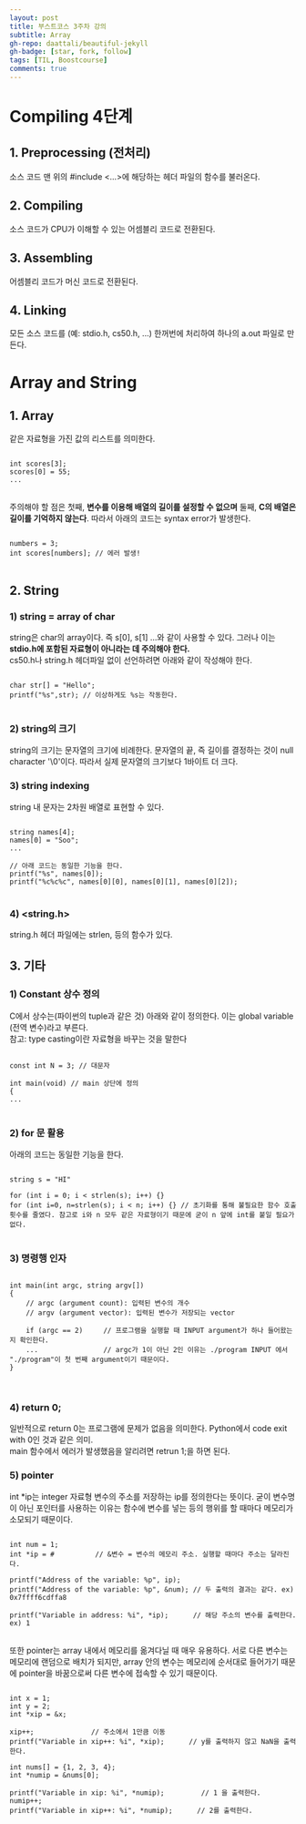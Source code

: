 ```yaml
---
layout: post
title: 부스트코스 3주차 강의
subtitle: Array
gh-repo: daattali/beautiful-jekyll
gh-badge: [star, fork, follow]
tags: [TIL, Boostcourse]
comments: true
---
```


# Compiling 4단계
## 1. Preprocessing (전처리)
소스 코드 맨 위의 #include <...>에 해당하는 헤더 파일의 함수를 불러온다.
## 2. Compiling
소스 코드가 CPU가 이해할 수 있는 어셈블리 코드로 전환된다. 
## 3. Assembling
어셈블리 코드가 머신 코드로 전환된다.
## 4. Linking
모든 소스 코드를 (예: stdio.h, cs50.h, ...) 한꺼번에 처리하여 하나의 a.out 파일로 만든다.

# Array and String
## 1. Array
같은 자료형을 가진 값의 리스트를 의미한다.  
<pre>
<code>
int scores[3];
scores[0] = 55;
...
</code>
</pre>
주의해야 할 점은 첫째, **변수를 이용해 배열의 길이를 설정할 수 없으며** 둘째, **C의 배열은 길이를 기억하지 않는다**. 따라서 아래의 코드는 syntax error가 발생한다.
<pre>
<code>
numbers = 3;
int scores[numbers]; // 에러 발생!
</code>
</pre>

## 2. String
### 1) string = array of char
string은 char의 array이다. 즉 s[0], s[1]
...와 같이 사용할 수 있다. 그러나 이는 **stdio.h에 포함된 자료형이 아니라는 데 주의해야 한다.**  
cs50.h나 string.h 헤더파일 없이 선언하려면 아래와 같이 작성해야 한다.
<pre>
<code>
char str[] = "Hello";
printf("%s",str); // 이상하게도 %s는 작동한다.
</code>
</pre>

### 2) string의 크기
string의 크기는 문자열의 크기에 비례한다. 문자열의 끝, 즉 길이를 결정하는 것이 null character '\0'이다. 따라서 실제 문자열의 크기보다 1바이트 더 크다.

### 3) string indexing
string 내 문자는 2차원 배열로 표현할 수 있다.
<pre>
<code>
string names[4];
names[0] = "Soo";
...

// 아래 코드는 동일한 기능을 한다.
printf("%s", names[0]);
printf("%c%c%c", names[0][0], names[0][1], names[0][2]);
</code>
</pre>

### 4) <string.h>
string.h 헤더 파일에는 strlen, 등의 함수가 있다.


## 3. 기타
### 1) Constant 상수 정의
C에서 상수는(파이썬의 tuple과 같은 것) 아래와 같이 정의한다.
이는 global variable (전역 변수)라고 부른다.  
참고: type casting이란 자료형을 바꾸는 것을 말한다

<pre>
<code>
const int N = 3; // 대문자

int main(void) // main 상단에 정의
{
...
</code>
</pre>

### 2) for 문 활용
아래의 코드는 동일한 기능을 한다.

<pre>
<code>
string s = "HI"

for (int i = 0; i < strlen(s); i++) {}
for (int i=0, n=strlen(s); i < n; i++) {} // 초기화를 통해 불필요한 함수 호출 횟수를 줄였다. 참고로 i와 n 모두 같은 자료형이기 때문에 굳이 n 앞에 int를 붙일 필요가 없다.
</code>
</pre>

### 3) 명령행 인자
<pre>
<code>
int main(int argc, string argv[])
{
    // argc (argument count): 입력된 변수의 개수
    // argv (argument vector): 입력된 변수가 저장되는 vector
    
    if (argc == 2)     // 프로그램을 실행할 때 INPUT argument가 하나 들어왔는지 확인한다.
    ...                // argc가 1이 아닌 2인 이유는 ./program INPUT 에서 "./program"이 첫 번째 argument이기 때문이다.
}

</code>
</pre>

### 4) return 0;
일반적으로 return 0는 프로그램에 문제가 없음을 의미한다. Python에서 code exit with 0인 것과 같은 의미.  
main 함수에서 에러가 발생했음을 알리려면 retrun 1;을 하면 된다.

### 5) pointer
int *ip는 integer 자료형 변수의 주소를 저장하는 ip를 정의한다는 뜻이다. 굳이 변수명이 아닌 포인터를 사용하는 이유는 함수에 변수를 넣는 등의 행위를 할 때마다 메모리가 소모되기 때문이다.
<pre>
<code>
int num = 1;
int *ip = &num;          // &변수 = 변수의 메모리 주소. 실행할 때마다 주소는 달라진다.

printf("Address of the variable: %p", ip);
printf("Address of the variable: %p", &num); // 두 출력의 결과는 같다. ex) 0x7ffff6cdffa8

printf("Variable in address: %i", *ip);      // 해당 주소의 변수를 출력한다. ex) 1 
</code>
</pre>

또한 pointer는 array 내에서 메모리를 옮겨다닐 때 매우 유용하다. 서로 다른 변수는 메모리에 랜덤으로 배치가 되지만, array 안의 변수는 메모리에 순서대로 들어가기 때문에 pointer을 바꿈으로써 다른 변수에 접속할 수 있기 때문이다.
<pre>
<code>
int x = 1;
int y = 2;
int *xip = &x;

xip++;              // 주소에서 1만큼 이동
printf("Variable in xip++: %i", *xip);      // y를 출력하지 않고 NaN을 출력한다.

int nums[] = {1, 2, 3, 4};
int *numip = &nums[0];

printf("Variable in xip: %i", *numip);         // 1 을 출력한다.
numip++;
printf("Variable in xip++: %i", *numip);      // 2를 출력한다.
</code>
</pre>
